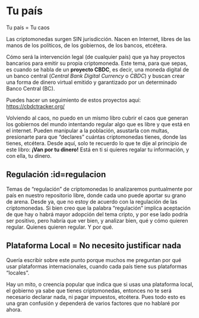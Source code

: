 # Tu país

Tu país = Tu caos

Las criptomonedas surgen SIN jurisdicción. Nacen en Internet, libres de las manos de los políticos, de los gobiernos, de los bancos, etcétera. 

Cómo será la intervención legal (de cualquier país) que ya hay proyectos bancarios para emitir su propia criptomoneda. Este tema, para que sepas, es cuando se habla de un **proyecto CBDC**, es decir, una moneda digital de un banco central (*Central Bank Digital Currency* o *CBDC*) y buscan crear una forma de dinero virtual emitido y garantizado por un determinado Banco Central (BC).

Puedes hacer un seguimiento de estos proyectos aquí: https://cbdctracker.org/

Volviendo al caos, no puedo en un mismo libro cubrir el caos que generan los gobiernos del mundo intentando regular algo que es libre y que está en el internet. Pueden manipular a la población, asustarla con multas, presionarte para que “declares” cuántas criptomonedas tienes, donde las tienes, etcétera. Desde aquí, solo te recuerdo lo que te dije al principio de este libro: **¡Van por tu dinero!** Está en ti si quieres regalar tu información, y con ella, tu dinero.

## Regulación :id=regulacion

Temas de “regulación” de criptomonedas lo analizaremos puntualmente por país en nuestro repositorio libre, donde cada uno puede aportar su grano de arena. Desde ya, que no estoy de acuerdo con la regulación de las criptomonedas. Si bien creo que la palabra “regulación” implica aceptación de que hay o habrá mayor adopción del tema cripto, y por ese lado podría ser positivo, pero habría que ver bien, y analizar bien, qué y cómo quieren regular. Quienes quieren regular. Y por qué.

## Plataforma Local = No necesito justificar nada <!-- {docsify-ignore} -->
Quería escribir sobre este punto porque muchos me preguntan por qué usar plataformas internacionales, cuando cada país tiene sus plataformas “locales”.

Hay un mito, o creencia popular que indica que si usas una plataforma local, el gobierno ya sabe que tienes criptomonedas, entonces no te será necesario declarar nada, ni pagar impuestos, etcétera. Pues todo esto es una gran confusión y dependerá de varios factores que no hablaré por ahora.
